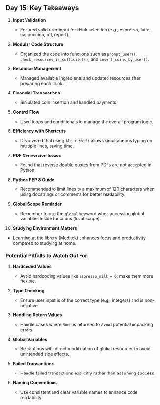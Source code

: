 ## Day 15: Key Takeaways

1. **Input Validation**  
   - Ensured valid user input for drink selection (e.g., espresso, latte, cappuccino, off, report).

2. **Modular Code Structure**  
   - Organized the code into functions such as `prompt_user()`, `check_resources_is_sufficient()`, and `insert_coins_by_user()`.

3. **Resource Management**  
   - Managed available ingredients and updated resources after preparing each drink.

4. **Financial Transactions**  
   - Simulated coin insertion and handled payments.

5. **Control Flow**  
   - Used loops and conditionals to manage the overall program logic.

6. **Efficiency with Shortcuts**  
   - Discovered that using `Alt + Shift` allows simultaneous typing on multiple lines, saving time.

7. **PDF Conversion Issues**  
   - Found that reverse double quotes from PDFs are not accepted in Python.

8. **Python PEP 8 Guide**  
   - Recommended to limit lines to a maximum of 120 characters when using docstrings or comments for better readability.

9. **Global Scope Reminder**  
   - Remember to use the `global` keyword when accessing global variables inside functions (local scope).

10. **Studying Environment Matters**  
   - Learning at the library (Meditek) enhances focus and productivity compared to studying at home.

### Potential Pitfalls to Watch Out For:

1. **Hardcoded Values**  
   - Avoid hardcoding values like `espresso_milk = 0`; make them more flexible.

2. **Type Checking**  
   - Ensure user input is of the correct type (e.g., integers) and is non-negative.

3. **Handling Return Values**  
   - Handle cases where `None` is returned to avoid potential unpacking errors.

4. **Global Variables**  
   - Be cautious with direct modification of global resources to avoid unintended side effects.

5. **Failed Transactions**  
   - Handle failed transactions explicitly rather than assuming success.

6. **Naming Conventions**  
   - Use consistent and clear variable names to enhance code readability.